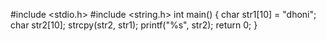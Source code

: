 #include <stdio.h>
#include <string.h>
int main()
{
    char str1[10] = "dhoni";
    char str2[10];
    strcpy(str2, str1);
    printf("%s", str2);
    return 0;
}                       

